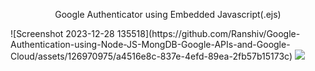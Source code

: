 <p align=center>Google Authenticator using Embedded Javascript(.ejs)</p>
![Screenshot 2023-12-28 135518](https://github.com/Ranshiv/Google-Authentication-using-Node-JS-MongDB-Google-APIs-and-Google-Cloud/assets/126970975/a4516e8c-837e-4efd-89ea-2fb57b15173c)


<img src="https://github.com/Ranshiv/Google-Authentication-using-Node-JS-MongDB-Google-APIs-and-Google-Cloud/assets/126970975/a4516e8c-837e-4efd-89ea-2fb57b15173c">
